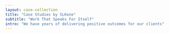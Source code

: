 ```yaml
---
layout: case-collection
title: "Case Studies by SLKone"
subtitle: "Work That Speaks For Itself"
intro: "We have years of delivering positive outcomes for our clients"
---
```

